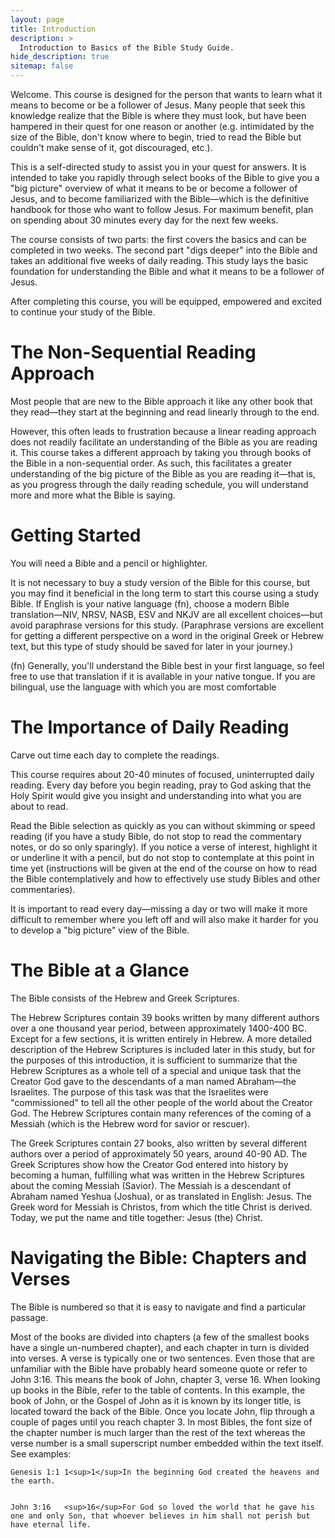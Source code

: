 ```yaml
---
layout: page
title: Introduction
description: >
  Introduction to Basics of the Bible Study Guide.
hide_description: true
sitemap: false
---
```


Welcome. This course is designed for the person that wants to learn what it means to become or be a follower of Jesus. Many people that seek this knowledge realize that the Bible is where they must look, but have been hampered in their quest for one reason or another (e.g. intimidated by the size of the Bible, don't know where to begin, tried to read the Bible but couldn't make sense of it, got discouraged, etc.).

This is a self-directed study to assist you in your quest for answers. It is intended to take you rapidly through select books of the Bible to give you a "big picture" overview of what it means to be or become a follower of Jesus, and to become familiarized with the Bible—which is the definitive handbook for those who want to follow Jesus. For maximum benefit, plan on spending about 30 minutes every day for the next few weeks.

The course consists of two parts: the first covers the basics and can be completed in two weeks. The second part "digs deeper" into the Bible and takes an additional five weeks of daily reading. This study lays the basic foundation for understanding the Bible and what it means to be a follower of Jesus.

After completing this course, you will be equipped, empowered and excited to continue your study of the Bible.

# The Non-Sequential Reading Approach

Most people that are new to the Bible approach it like any other book that they read—they start at the beginning and read linearly through to the end. 

However, this often leads to frustration because a linear reading approach does not readily facilitate an understanding of the Bible as you are reading it. This course takes a different approach by taking you through books of the Bible in a non-sequential order. As such, this facilitates a greater understanding of the big picture of the Bible as you are reading it—that is, as you progress through the daily reading schedule, you will understand more and more what the Bible is saying.

# Getting Started

You will need a Bible and a pencil or highlighter.

It is not necessary to buy a study version of the Bible for this course, but you may find it beneficial in the long term to start this course using a study Bible. If English is your native language (fn), choose a modern Bible translation—NIV, NRSV, NASB, ESV and NKJV are all excellent choices—but avoid paraphrase versions for this study. (Paraphrase versions are excellent for getting a different perspective on a word in the original Greek or Hebrew text, but this type of study should be saved for later in your journey.)

(fn) Generally, you'll understand the Bible best in your first language, so feel free to use that translation if it is available in your native tongue. If you are bilingual, use the language with which you are most comfortable

# The Importance of Daily Reading

Carve out time each day to complete the readings.

This course requires about 20-40 minutes of focused, uninterrupted daily reading. Every day before you begin reading, pray to God asking that the Holy Spirit would give you insight and understanding into what you are about to read.

Read the Bible selection as quickly as you can without skimming or speed reading (if you have a study Bible, do not stop to read the commentary notes, or do so only sparingly). If you notice a verse of interest, highlight it or underline it with a pencil, but do not stop to contemplate at this point in time yet (instructions will be given at the end of the course on how to read the Bible contemplatively and how to effectively use study Bibles and other commentaries).

It is important to read every day—missing a day or two will make it more difficult to remember where you left off and will also make it harder for you to develop a "big picture" view of the Bible.

# The Bible at a Glance

The Bible consists of the Hebrew and Greek Scriptures.

The Hebrew Scriptures contain 39 books written by many different authors over a one thousand year period, between approximately 1400-400 BC. Except for a few sections, it is written entirely in Hebrew. A more detailed description of the Hebrew Scriptures is included later in this study, but for the purposes of this introduction, it is sufficient to summarize that the Hebrew Scriptures as a whole tell of a special and unique task that the Creator God gave to the descendants of a man named Abraham—the Israelites. The purpose of this task was that the Israelites were "commissioned" to tell all the other people of the world about the Creator God. The Hebrew Scriptures contain many references of the coming of a Messiah (which is the Hebrew word for savior or rescuer).

The Greek Scriptures contain 27 books, also written by several different authors over a period of approximately 50 years, around 40-90 AD. The Greek Scriptures show how the Creator God entered into history by becoming a human, fulfilling what was written in the Hebrew Scriptures about the coming Messiah (Savior). The Messiah is a descendant of Abraham named Yeshua (Joshua), or as translated in English: Jesus. The Greek word for Messiah is Christos, from which the title Christ is derived. Today, we put the name and title together: Jesus (the) Christ.

# Navigating the Bible: Chapters and Verses

The Bible is numbered so that it is easy to navigate and find a particular passage.

Most of the books are divided into chapters (a few of the smallest books have a single un-numbered chapter), and each chapter in turn is divided into verses. A verse is typically one or two sentences. Even those that are unfamiliar with the Bible have probably heard someone quote or refer to John 3:16. This means the book of John, chapter 3, verse 16. When looking up books in the Bible, refer to the table of contents. In this example, the book of John, or the Gospel of John as it is known by its longer title, is located toward the back of the Bible. Once you locate John, flip through a couple of pages until you reach chapter 3. In most Bibles, the font size of the chapter number is much larger than the rest of the text whereas the verse number is a small superscript number embedded within the text itself. See examples:


    Genesis 1:1	1<sup>1</sup>In the beginning God created the heavens and the earth.


    John 3:16	<sup>16</sup>For God so loved the world that he gave his one and only Son, that whoever believes in him shall not perish but have eternal life.
